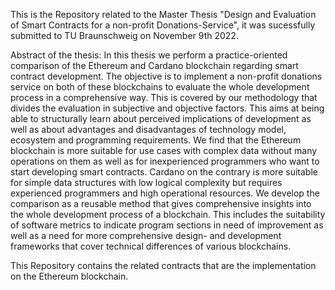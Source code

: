 This is the Repository related to the Master Thesis "Design and Evaluation of Smart Contracts for a
non-profit Donations-Service", it was sucessfully submitted to TU Braunschweig on November 9th 2022. 

Abstract of the thesis: 
In this thesis we perform a practice-oriented comparison of the Ethereum and Cardano blockchain regarding smart contract development. The objective is to implement a non-profit donations service on both of these blockchains to evaluate the whole development process in a comprehensive way. This is covered by our methodology that divides the evaluation in subjective and objective factors. This aims at being able to structurally learn about perceived implications of development as well as about advantages and disadvantages of technology model, ecosystem and programming requirements. We find that the Ethereum blockchain is more suitable for use cases with complex data without many operations on them as well as for inexperienced programmers who want to start developing smart contracts. Cardano on the contrary is more suitable for simple data structures with low logical complexity but requires experienced programmers and high operational resources. We develop the comparison as a reusable method that gives comprehensive insights into the whole development process of a blockchain. This includes the suitability of software metrics to indicate program sections in need of improvement as well as a need for more comprehensive design- and development frameworks that cover technical differences of various blockchains. 

This Repository contains the related contracts that are the implementation on the Ethereum blockchain. 
